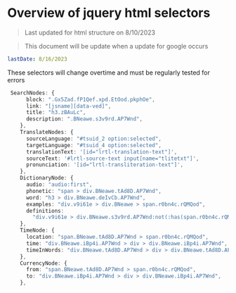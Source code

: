 # Overview of jquery html selectors

> Last updated for html structure on 8/10/2023

> This document will be update when a update for google occurs

```yaml
lastDate: 8/16/2023
```

These selectors will change overtime and must be regularly tested for errors

```ts
 SearchNodes: {
      block: ".Gx5Zad.fP1Qef.xpd.EtOod.pkphOe",
      link: "[jsname][data-ved]",
      title: "h3.zBAuLc",
      description: ".BNeawe.s3v9rd.AP7Wnd",
    },
    TranslateNodes: {
      sourceLanguage: "#tsuid_2 option:selected",
      targetLanguage: "#tsuid_4 option:selected",
      translationText: '[id="lrtl-translation-text"]',
      sourceText: '#lrtl-source-text input[name="tlitetxt"]',
      pronunciation: '[id="lrtl-transliteration-text"]',
    },
    DictionaryNode: {
      audio: "audio:first",
      phonetic: "span > div.BNeawe.tAd8D.AP7Wnd",
      word: "h3 > div.BNeawe.deIvCb.AP7Wnd",
      examples: "div.v9i61e > div.BNeawe > span.r0bn4c.rQMQod",
      definitions:
        "div.v9i61e > div.BNeawe.s3v9rd.AP7Wnd:not(:has(span.r0bn4c.rQMQod))",
    },
    TimeNode: {
      location: "span.BNeawe.tAd8D.AP7Wnd > span.r0bn4c.rQMQod",
      time: "div.BNeawe.iBp4i.AP7Wnd > div > div.BNeawe.iBp4i.AP7Wnd",
      timeInWords: "div.BNeawe.tAd8D.AP7Wnd > div > div.BNeawe.tAd8D.AP7Wnd",
    },
    CurrencyNode: {
      from: "span.BNeawe.tAd8D.AP7Wnd > span.r0bn4c.rQMQod",
      to: "div.BNeawe.iBp4i.AP7Wnd > div > div.BNeawe.iBp4i.AP7Wnd",
    },
```
